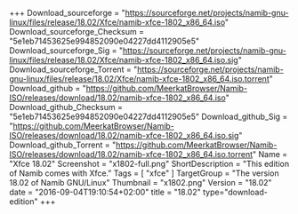 +++
Download_sourceforge = "https://sourceforge.net/projects/namib-gnu-linux/files/release/18.02/Xfce/namib-xfce-1802_x86_64.iso"
Download_sourceforge_Checksum = "5e1eb71453625e994852090e04227dd4112905e5"
Download_sourceforge_Sig = "https://sourceforge.net/projects/namib-gnu-linux/files/release/18.02/Xfce/namib-xfce-1802_x86_64.iso.sig"
Download_sourceforge_Torrent = "https://sourceforge.net/projects/namib-gnu-linux/files/release/18.02/Xfce/namib-xfce-1802_x86_64.iso.torrent"
Download_github = "https://github.com/MeerkatBrowser/Namib-ISO/releases/download/18.02/namib-xfce-1802_x86_64.iso"
Download_github_Checksum = "5e1eb71453625e994852090e04227dd4112905e5"
Download_github_Sig = "https://github.com/MeerkatBrowser/Namib-ISO/releases/download/18.02/namib-xfce-1802_x86_64.iso.sig"
Download_github_Torrent = "https://github.com/MeerkatBrowser/Namib-ISO/releases/download/18.02/namib-xfce-1802_x86_64.iso.torrent"
Name = "Xfce 18.02"
Screenshot = "x1802-full.png"
ShortDescription = "This edition of Namib comes with Xfce."
Tags = [ "xfce" ]
TargetGroup = "The version 18.02 of Namib GNU/Linux"
Thumbnail = "x1802.png"
Version = "18.02"
date = "2016-09-04T19:10:54+02:00"
title = "18.02"
type="download-edition"
+++
